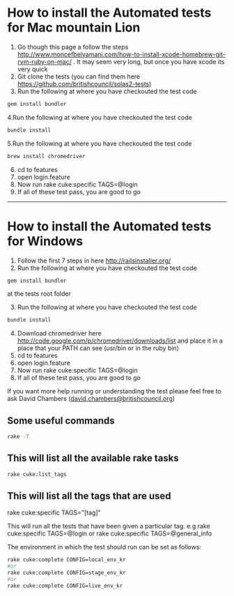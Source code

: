 How to install the Automated tests for Mac mountain Lion
============

1. Go though this page a follow the steps http://www.moncefbelyamani.com/how-to-install-xcode-homebrew-git-rvm-ruby-on-mac/ . It may seem very long, but once you have xcode its very quick
2. Git clone the tests (you can find them here https://github.com/britishcouncil/solas2-tests)
3. Run the following at where you have checkouted the test code

```bash
gem install bundler
```


4.Run the following at where you have checkouted the test code

```bash
bundle install
```


5.Run the following at where you have checkouted the test code

```bash
brew install chromedriver
```

6. cd to features
7. open login.feature
8. Now run rake cuke:specific TAGS=@login
9. If all of these test pass, you are good to go


-------------------------------------------------
How to install the Automated tests for Windows
============

1. Follow the first 7 steps in here http://railsinstaller.org/
2. Run the following at where you have checkouted the test code

```bash
gem install bundler
```

 at the tests root folder

3. Run the following at where you have checkouted the test code

```bash
bundle install
```


4. Download chromedriver here http://code.google.com/p/chromedriver/downloads/list and place it in a place that your PATH can see (usr/bin or in the ruby bin)
5. cd to features
6. open login.feature
7. Now run rake cuke:specific TAGS=@login
8. If all of these test pass, you are good to go



If you want more help running or understanding the test please feel free to ask David Chambers (david.chambers@britishcouncil.org)

Some useful commands
-----------------------------------------

```bash
rake -T
```

This will list all the available rake tasks
------

```bash
rake cuke:list_tags
```

This will list all the tags that are used
------
rake cuke:specific TAGS="[tag]"

This will run all the tests that have been given a particular tag. e.g rake cuke:specific TAGS=@login or rake cuke:specific TAGS=@general_info


The environment in which the test should run can be set as follows:

```sh
rake cuke:complete CONFIG=local_env_kr
#or
rake cuke:complete CONFIG=stage_env_kr
#or
rake cuke:complete CONFIG=live_env_kr
```